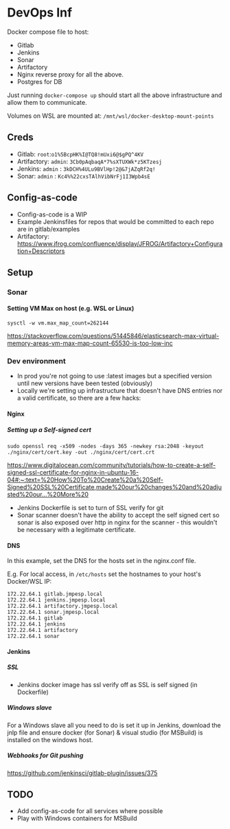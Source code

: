 # DevOps Inf

Docker compose file to host:

* Gitlab
* Jenkins
* Sonar
* Artifactory
* Nginx reverse proxy for all the above.
* Postgres for DB

Just running `docker-compose up` should start all the above infrastructure and allow them to communicate.

Volumes on WSL are mounted at: `/mnt/wsl/docker-desktop-mount-points`

## Creds

* Gitlab: `root`:`o1%5BcpHK%I@TQ8!mUxi6@$gPQ^4KV`
* Artifactory: `admin`: `3Cb0pAqbaqA*7%sXTUXWk*z5KTzesj`
* Jenkins: `admin` : `3kDCH%4ULu9BVlHp!2@&7jAZqRf2q!`
* Sonar: `admin` : `Kc4%%22cxsTAlhVibNrFj1I3Wpb4sE`

## Config-as-code

* Config-as-code is a WIP
* Example Jenkinsfiles for repos that would be committed to each repo are in gitlab/examples
* Artifactory: https://www.jfrog.com/confluence/display/JFROG/Artifactory+Configuration+Descriptors

## Setup

### Sonar

#### Setting VM Max on host (e.g. WSL or Linux)

`sysctl -w vm.max_map_count=262144`

https://stackoverflow.com/questions/51445846/elasticsearch-max-virtual-memory-areas-vm-max-map-count-65530-is-too-low-inc

### Dev environment

* In prod you're not going to use :latest images but a specified version until new versions have been tested (obviously)
* Locally we're setting up infrastructure that doesn't have DNS entries nor a valid certificate, so there are a few hacks:
#### Nginx

##### Setting up a Self-signed cert

```
sudo openssl req -x509 -nodes -days 365 -newkey rsa:2048 -keyout ./nginx/cert/cert.key -out ./nginx/cert/cert.crt
```

https://www.digitalocean.com/community/tutorials/how-to-create-a-self-signed-ssl-certificate-for-nginx-in-ubuntu-16-04#:~:text=%20How%20To%20Create%20a%20Self-Signed%20SSL%20Certificate,made%20our%20changes%20and%20adjusted%20our...%20More%20

* Jenkins Dockerfile is set to turn of SSL verify for git
* Sonar scanner doesn't have the ability to accept the self signed cert so sonar is also exposed over http in nginx for the scanner - this wouldn't be necessary with a legitimate certificate.

#### DNS

In this example, set the DNS for the hosts set in the nginx.conf file.

E.g. For local access, in `/etc/hosts` set the hostnames to your host's Docker/WSL IP:

```
172.22.64.1 gitlab.jmpesp.local
172.22.64.1 jenkins.jmpesp.local
172.22.64.1 artifactory.jmpesp.local
172.22.64.1 sonar.jmpesp.local
172.22.64.1 gitlab
172.22.64.1 jenkins
172.22.64.1 artifactory
172.22.64.1 sonar
```

#### Jenkins

##### SSL

* Jenkins docker image has ssl verify off as SSL is self signed (in Dockerfile)

##### Windows slave

For a Windows slave all you need to do is set it up in Jenkins, download the jnlp file and ensure docker (for Sonar) & visual studio (for MSBuild) is installed on the windows host.

##### Webhooks for Git pushing

https://github.com/jenkinsci/gitlab-plugin/issues/375

## TODO

* Add config-as-code for all services where possible
* Play with Windows containers for MSBuild
